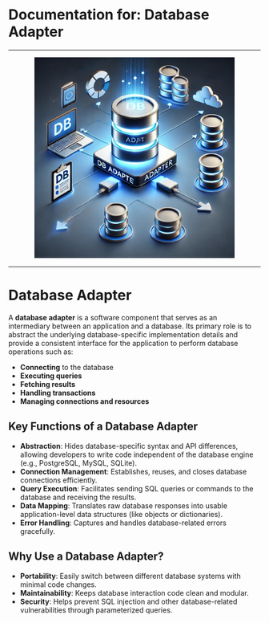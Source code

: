 Documentation for: Database Adapter
===========================

-------

<p align="center">
  <img src ="images/db-adapter.webp" height="400"/>
</p>

-------

# Database Adapter

A **database adapter** is a software component that serves as an intermediary between an application and a database. Its primary role is to abstract the underlying database-specific implementation details and provide a consistent interface for the application to perform database operations such as:

- **Connecting** to the database
- **Executing queries**
- **Fetching results**
- **Handling transactions**
- **Managing connections and resources**

## Key Functions of a Database Adapter

- **Abstraction**: Hides database-specific syntax and API differences, allowing developers to write code independent of the database engine (e.g., PostgreSQL, MySQL, SQLite).
- **Connection Management**: Establishes, reuses, and closes database connections efficiently.
- **Query Execution**: Facilitates sending SQL queries or commands to the database and receiving the results.
- **Data Mapping**: Translates raw database responses into usable application-level data structures (like objects or dictionaries).
- **Error Handling**: Captures and handles database-related errors gracefully.

## Why Use a Database Adapter?

- **Portability**: Easily switch between different database systems with minimal code changes.
- **Maintainability**: Keeps database interaction code clean and modular.
- **Security**: Helps prevent SQL injection and other database-related vulnerabilities through parameterized queries.

